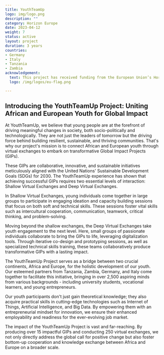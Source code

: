 ```yaml
---
title: YouthTeamUp
logo: img/logo.png
description: ""
category: Horizon Europe
date: 2023-04-12
weight: 7
status: active
layout: project
duration: 3 years
countries:
- Germany
- Italy
- Tanzania
- Zambia
acknowledgement:
  text: This project has received funding from the European Union’s Horizon Europe research and innovation programme under grant agreement No 101112172.
  logo: /img/logos/eu-flag.png

---
```


## Introducing the YouthTeamUp Project: Uniting African and European Youth for Global Impact

At YouthTeamUp, we believe that young people are at the forefront of driving meaningful changes in society, both socio-politically and technologically. They are not just the leaders of tomorrow but the driving force behind building resilient, sustainable, and thriving communities. That's why our project's mission is to connect African and European youth through virtual exchanges to embark on transformative Global Impact Projects (GIPs).  

These GIPs are collaborative, innovative, and sustainable initiatives meticulously aligned with the United Nations' Sustainable Development Goals (SDGs) for 2030. The YouthTeamUp experience has shown that achieving successful GIPs requires two essential levels of interaction: Shallow Virtual Exchanges and Deep Virtual Exchanges.  

In Shallow Virtual Exchanges, young individuals come together in large groups to participate in engaging ideation and capacity building sessions that focus on both soft and technical skills. These sessions foster vital skills such as intercultural cooperation, communication, teamwork, critical thinking, and problem-solving.  

Moving beyond the shallow exchanges, the Deep Virtual Exchanges take youth engagement to the next level. Here, small groups of passionate individuals collaborate to bring the GIPs to life, leveraging digitalization tools. Through iterative co-design and prototyping sessions, as well as specialized technical skills training, these teams collaboratively produce transformative GIPs with a lasting impact.  

The YouthTeamUp Project serves as a bridge between two crucial continents, Africa and Europe, for the holistic development of our youth. Our esteemed partners from Tanzania, Zambia, Germany, and Italy come together to facilitate this initiative, bringing in over 2,500 aspiring minds from various backgrounds - including university students, vocational learners, and young entrepreneurs.  

Our youth participants don't just gain theoretical knowledge; they also acquire practical skills in cutting-edge technologies such as Internet of Things, Artificial Intelligence, and Big Data. By empowering them with an entrepreneurial mindset for innovation, we ensure their enhanced employability and readiness for the ever-evolving job market.  

The impact of the YouthTeamUp Project is vast and far-reaching. By producing over 15 impactful GIPs and conducting 250 virtual exchanges, we not only directly address the global call for positive change but also foster bottom-up cooperation and knowledge exchange between Africa and Europe on a broader scale.

